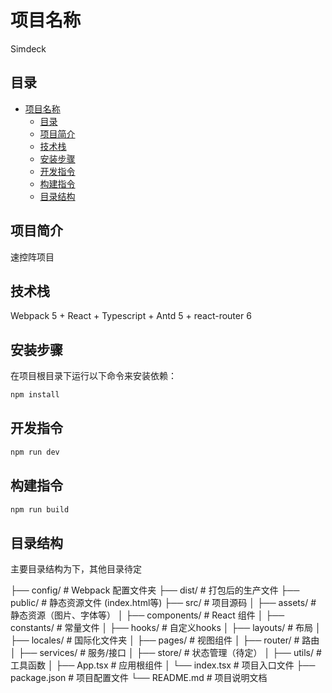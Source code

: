 # 项目名称

Simdeck

## 目录

- [项目名称](#项目名称)
  - [目录](#目录)
  - [项目简介](#项目简介)
  - [技术栈](#技术栈)
  - [安装步骤](#安装步骤)
  - [开发指令](#开发指令)
  - [构建指令](#构建指令)
  - [目录结构](#目录结构)

## 项目简介

速控阵项目

## 技术栈

Webpack 5 + React + Typescript + Antd 5 + react-router 6

## 安装步骤

在项目根目录下运行以下命令来安装依赖：

```bash
npm install
```

## 开发指令

```bash
npm run dev
```

## 构建指令

```bash
npm run build
```

## 目录结构

主要目录结构为下，其他目录待定

├── config/ # Webpack 配置文件夹
├── dist/ # 打包后的生产文件
├── public/ # 静态资源文件 (index.html等)
├── src/ # 项目源码
│ ├── assets/ # 静态资源（图片、字体等）
│ ├── components/ # React 组件
│ ├── constants/ # 常量文件
│ ├── hooks/ # 自定义hooks
│ ├── layouts/ # 布局
│ ├── locales/ # 国际化文件夹
│ ├── pages/ # 视图组件
│ ├── router/ # 路由
│ ├── services/ # 服务/接口
│ ├── store/ # 状态管理（待定）
│ ├── utils/ # 工具函数
│ ├── App.tsx # 应用根组件
│ └── index.tsx # 项目入口文件
├── package.json # 项目配置文件
└── README.md # 项目说明文档
